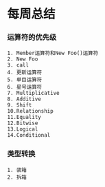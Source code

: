 # 每周总结

### 运算符的优先级
	1. Member运算符和New Foo()运算符
	2. New Foo
	3. call
	4. 更新运算符
	5. 单目运算符
	6. 星号运算符
	7. Multiplicative
	8. Additive
	9. Shift
	10.Relationship
	11.Equality
	12.Bitwise
	13.Logical
	14.Conditional

### 类型转换
	1. 装箱
	2. 拆箱

